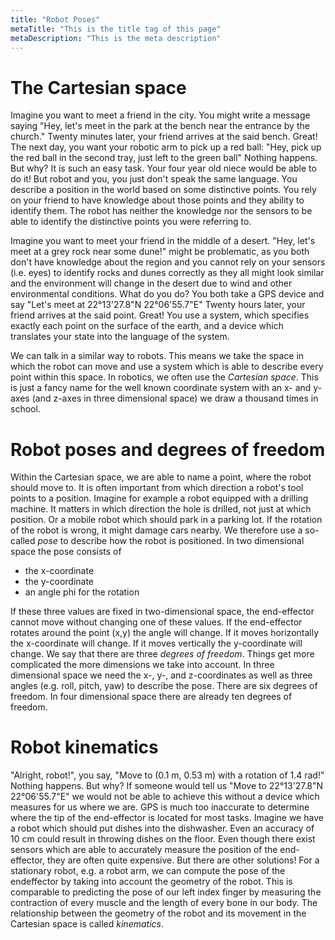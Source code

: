 ```yaml
---
title: "Robot Poses"
metaTitle: "This is the title tag of this page"
metaDescription: "This is the meta description"
---
```


# The Cartesian space

Imagine you want to meet a friend in the city. You might write a message saying "Hey, let's meet in the park at the bench near the entrance by the church." Twenty minutes later, your friend arrives at the said bench. Great! The next day, you want your robotic arm to pick up a red ball: "Hey, pick up the red ball in the second tray, just left to the green ball" Nothing happens. But why? It is such an easy task. Your four year old niece would be able to do it! But robot and you, you just don't speak the same language. You describe a position in the world based on some distinctive points. You rely on your friend to have knowledge about those points and they ability to identify them. The robot has neither the knowledge nor the sensors to be able to identify the distinctive points you were referring to.

Imagine you want to meet your friend in the middle of a desert. "Hey, let's meet at a grey rock near some dune!" might be problematic, as you both don't have knowledge about the region and you cannot rely on your sensors (i.e. eyes) to identify rocks and dunes correctly as they all might look similar and the environment will change in the desert due to wind and other environmental conditions. What do you do? You both take a GPS device and say "Let's meet at 22°13'27.8"N 22°06'55.7"E" Twenty hours later, your friend arrives at the said point. Great! You use a system, which specifies exactly each point on the surface of the earth, and a device which translates your state into the language of the system.

We can talk in a similar way to robots. This means we take the space in which the robot can move and use a system which is able to describe every point within this space. In robotics, we often use the *Cartesian space*. This is just a fancy name for the well known coordinate system with an x- and y-axes (and z-axes in three dimensional space) we draw a thousand times in school.

# Robot poses and degrees of freedom

Within the Cartesian space, we are able to name a point, where the robot should move to. It is often important from which direction a robot's tool points to a position. Imagine for example a robot equipped with a drilling machine. It matters in which direction the hole is drilled, not just at which position. Or a mobile robot which should park in a parking lot. If the rotation of the robot is wrong, it might damage cars nearby. We therefore use a so-called *pose* to describe how the robot is positioned. In two dimensional space the pose consists of 

* the x-coordinate
* the y-coordinate 
* an angle phi for the rotation

If these three values are fixed in two-dimensional space, the end-effector cannot move without changing one of these values. If the end-effector rotates around the point (x,y) the angle will change. If it moves horizontally the x-coordinate will change. If it moves vertically the y-coordinate will change. We say that there are three *degrees of freedom*. Things get more complicated the more dimensions we take into account. In three dimensional space we need the x-, y-, and z-coordinates as well as three angles (e.g. roll, pitch, yaw) to describe the pose. There are six degrees of freedom. In four dimensional space there are already ten degrees of freedom.

# Robot kinematics

"Alright, robot!", you say, "Move to (0.1 m, 0.53 m) with a rotation of 1.4 rad!" Nothing happens. But why? If someone would tell us "Move to 22°13'27.8"N 22°06'55.7"E" we would not be able to achieve this without a device which measures for us where we are. GPS is much too inaccurate to determine where the tip of the end-effector is located for most tasks. Imagine we have a robot which should put dishes into the dishwasher. Even an accuracy of 10 cm could result in throwing dishes on the floor. Even though there exist sensors which are able to accurately measure the position of the end-effector, they are often quite expensive. But there are other solutions! For a stationary robot, e.g. a robot arm, we can compute the pose of the endeffector by taking into account the geometry of the robot. This is comparable to predicting the pose of our left index finger by measuring the contraction of every muscle and the length of every bone in our body. The relationship between the geometry of the robot and its movement in the Cartesian space is called *kinematics*. 